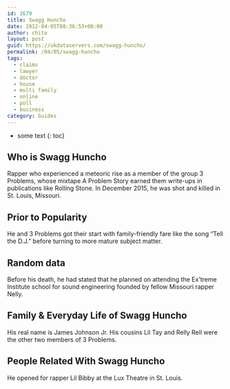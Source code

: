 ```yaml
---
id: 1679
title: Swagg Huncho
date: 2012-04-05T08:36:53+00:00
author: chito
layout: post
guid: https://ukdataservers.com/swagg-huncho/
permalink: /04/05/swagg-huncho
tags:
  - claims
  - lawyer
  - doctor
  - house
  - multi family
  - online
  - poll
  - business
category: Guides
---
```


* some text
{: toc}
          
          
## Who is  Swagg Huncho
                  
                  
                  
Rapper who experienced a meteoric rise as a member of the group 3 Problems, whose mixtape A Problem Story earned them write-ups in publications like Rolling Stone. In December 2015, he was shot and killed in St. Louis, Missouri.
                  
                
                
                
## Prior to Popularity 
                  
                  
                  
He and 3 Problems got their start with family-friendly fare like the song &#8220;Tell the D.J.&#8221; before turning to more mature subject matter.
                  
                
                
                
## Random data 
                  
                  
                  
Before his death, he had stated that he planned on attending the Ex&#8217;treme Institute school for sound engineering founded by fellow Missouri rapper Nelly.
                  
                
                
                
## Family & Everyday Life of Swagg Huncho
                  
                  
                  
His real name is James Johnson Jr. His cousins Lil Tay and Relly Rell were the other two members of 3 Problems.
                  
                
                
                
## People Related With  Swagg Huncho
                  
                  
                  
He opened for rapper Lil Bibby at the Lux Theatre in St. Louis.
                  
                
              
            
          
          
          
    
    
  
